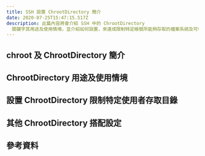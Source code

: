 ```yaml
---
title: SSH 設置 ChrootDirectory 簡介
date: 2020-07-25T15:47:15.517Z
description: 此篇內容將會介紹 SSH 中的 ChrootDirectory
  關鍵字其用途及使用情境，並介紹如何設置，來達成限制特定帳號所能夠存取的檔案系統及可執行的指令的目的。
---
```

## chroot 及 ChrootDirectory 簡介
## ChrootDirectory 用途及使用情境
## 設置 ChrootDirectory 限制特定使用者存取目錄
## 其他 ChrootDirectory 搭配設定
## 參考資料

